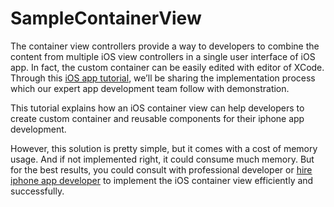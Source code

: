 # SampleContainerView

The container view controllers provide a way to developers to combine the content from multiple iOS view controllers in a single user interface of iOS app. In fact, the custom container can be easily edited with editor of XCode. Through this [iOS app tutorial](https://www.spaceotechnologies.com/ios-container-view-example-tutorial/), we’ll be sharing the implementation process which our expert app development team follow with demonstration.

This tutorial explains how an iOS container view can help developers to create custom container and reusable components for their iphone app development.

However, this solution is pretty simple, but it comes with a cost of memory usage. And if not implemented right, it could consume much memory. But for the best results, you could consult with professional developer or [hire iphone app developer](https://www.spaceotechnologies.com/hire-iphone-developer/) to implement the iOS container view efficiently and successfully.
